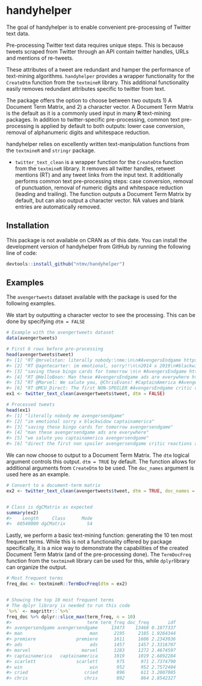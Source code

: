 
<!-- README.md is generated from README.Rmd. Please edit that file -->

# handyhelper

The goal of handyhelper is to enable convenient pre-processing of
Twitter text data.

Pre-processing Twitter text data requires unique steps. This is because
tweets scraped from Twitter through an API contain twitter handles, URLs
and mentions of re-tweets.

These attributes of a tweet are redundant and hamper the performance of
text-mining algorithms. `handyhelper` provides a wrapper functionality
for the `CreateDtm` function from the `textmineR` library. This
additional functionality easily removes redundant attributes specific to
twitter from text.

The package offers the option to choose between two outputs 1) A
Document Term Matrix, and 2) a character vector. A Document Term Matrix
is the default as it is a commonly used input in many **R** text-mining
packages. In addition to twitter-specific pre-processing, common text
pre-processing is applied by default to both outputs: lower case
conversion, removal of alphanumeric digits and whitespace reduction.

handyhelper relies on excellently written text-manipulation functions
from the `textmineR` and `stringr` package.

-   `twitter_text_clean` is a wrapper function for the `CreateDtm`
    function from the `textmineR` library. It removes all twitter
    handles, retweet mentions (RT) and any tweet links from the input
    text. It additionally performs common text pre-processing steps:
    case conversion, removal of punctuation, removal of numeric digits
    and whitespace reduction (leading and trailing). The function
    outputs a Document Term Matrix by default, but can also output a
    character vector. NA values and blank entries are automatically
    removed.

## Installation

This package is not available on CRAN as of this date. You can install
the development version of handyhelper from GitHub by running the
following line of code:

``` r
devtools::install_github("ntmv/handyhelper")
```

## Examples

The `avengertweets` dataset available with the package is used for the
following examples.

We start by outputting a character vector to see the processing. This
can be done by specifying `dtm = FALSE`

``` r
# Example with the avengertweets dataset
data(avengertweets)

# First 6 rows before pre-processing 
head(avengertweets$tweet)
#> [1] "RT @mrvelstan: literally nobody:\nme:\n\n#AvengersEndgame https://t.co/LR9kFwfD5c"                                                          
#> [2] "RT @agntecarter: im emotional, sorry!!\n\n2014 x 2019\n#blackwidow\n#captainamerica https://t.co/xcwkCMw18w"                                
#> [3] "saving these bingo cards for tomorrow \n\n #AvengersEndgame https://t.co/d6For0jwRb"                                                        
#> [4] "RT @HelloBoon: Man these #AvengersEndgame ads are everywhere https://t.co/Q0lNf5eJsX"                                                       
#> [5] "RT @Marvel: We salute you, @ChrisEvans! #CaptainAmerica #AvengersEndgame https://t.co/VlPEpnXYgm"                                           
#> [6] "RT @MCU_Direct: The first NON-SPOILER #AvengersEndgame critic reactions are here and nearly all are exceptionally positive, with many prais"
ex1 <- twitter_text_clean(avengertweets$tweet, dtm = FALSE)

# Processed tweets
head(ex1)
#> [1] "literally nobody me avengersendgame"                                                                                             
#> [2] "im emotional sorry x blackwidow captainamerica"                                                                                  
#> [3] "saving these bingo cards for tomorrow avengersendgame"                                                                           
#> [4] "man these avengersendgame ads are everywhere"                                                                                    
#> [5] "we salute you captainamerica avengersendgame"                                                                                    
#> [6] "direct the first non spoiler avengersendgame critic reactions are here and nearly all are exceptionally positive with many prais"
```

We can now choose to output to a Document Term Matrix. The `dtm` logical
argument controls this output. `dtm = TRUE` by default. The function
allows for additional arguments from `CreateDtm` to be used. The
`doc_names` argument is used here as an example.

``` r
# Convert to a document-term matrix
ex2 <- twitter_text_clean(avengertweets$tweet, dtm = TRUE, doc_names = avengertweets$id)


# Class is dgCMatrix as expected
summary(ex2)
#>    Length     Class      Mode 
#>  60540000 dgCMatrix        S4
```

Lastly, we perform a basic text-mining function: generating the 10 ten
most frequent terms. While this is not a functionality offered by
package specifically, it is a nice way to demonstrate the capabilities
of the created Document Term Matrix (and of the pre-processing done).
The `TermDocFreq` function from the `textmineR` library can be used for
this, while `dplyr`library can organize the output.

``` r
# Most frequent terms 
freq_doc <- textmineR::TermDocFreq(dtm = ex2)


# Showing the top 10 most frequent terms 
# The dplyr library is needed to run this code
`%>%` <- magrittr::`%>%`
freq_doc %>% dplyr::slice_max(term_freq, n = 10)
#>                            term term_freq doc_freq       idf
#> avengersendgame avengersendgame     13473    13468 0.1077337
#> man                         man      2195     2185 1.9264344
#> premiere               premiere      1611     1606 2.2343036
#> ads                         ads      1457     1457 2.3316707
#> marvel                   marvel      1283     1272 2.4674597
#> captainamerica   captainamerica      1019     1019 2.6892284
#> scarlett               scarlett       975      971 2.7374790
#> win                         win       952      952 2.7572404
#> cried                     cried       896      611 3.2007085
#> chris                     chris       892      864 2.8542327
```
